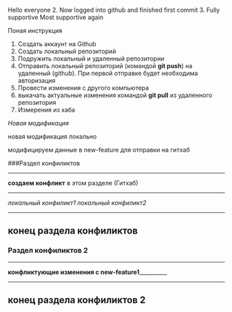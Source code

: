 Hello everyone
2. Now logged into github and finished first commit
3. Fully supportive
Most supportive again


Поная инструкция

1. Создать аккаунт на Github
2. Создать локальный репозиторий
3. Подружить локальный и удаленный репозитории
4. Отправить локальный репозиторий (командой __git push__) на удаленный (github).
При первой отправке будет необходима авторизация
5. Провести изменения с другого компьютера
6. выкачать актуальные изменения командой __git pull__ из удаленного репозитория
7. Измерения из хаба

*Новая модификация*

новая модификация локально

модифицируем данные в new-feature для отправки на гитхаб


###Раздел конфиликтов


_________________________________________________________



__создаем конфликт__ в этом разделе (Гитхаб)

__________________________________________
*локальный конфиликт1*
*локальный конфиликт2*
____________________________

## конец раздела конфиликтов


### Раздел конфиликтов 2


____________________________

__конфликтующие изменения с new-feature1____________
_______________________________________________


## конец раздела конфиликтов 2
